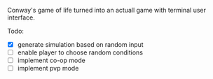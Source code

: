 Conway's game of life turned into an actuall game with terminal user interface. 

Todo:
- [x] generate simulation based on random input
- [ ] enable player to choose random conditions
- [ ] implement co-op mode
- [ ] implement pvp mode
